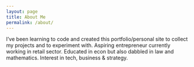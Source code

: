 ```yaml
---
layout: page
title: About Me
permalink: /about/
---
```


I’ve been learning to code and created this portfolio/personal site to collect my projects and to experiment with. Aspiring entrepreneur currently working in retail sector. Educated in econ but also dabbled in law and mathematics. Interest in tech, business & strategy.
